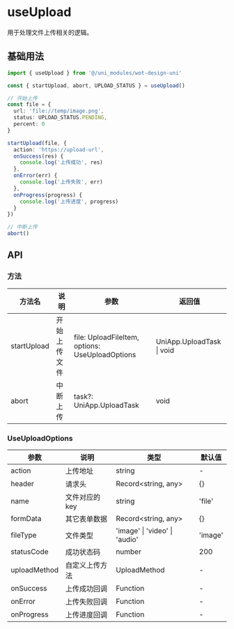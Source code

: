 # useUpload

用于处理文件上传相关的逻辑。

## 基础用法

```ts
import { useUpload } from '@/uni_modules/wot-design-uni'

const { startUpload, abort, UPLOAD_STATUS } = useUpload()

// 开始上传
const file = {
  url: 'file://temp/image.png',
  status: UPLOAD_STATUS.PENDING,
  percent: 0
}

startUpload(file, {
  action: 'https://upload-url',
  onSuccess(res) {
    console.log('上传成功', res)
  },
  onError(err) {
    console.log('上传失败', err) 
  },
  onProgress(progress) {
    console.log('上传进度', progress)
  }
})

// 中断上传
abort()
```

## API

### 方法

| 方法名 | 说明 | 参数 | 返回值 |
|-------|------|------|--------|
| startUpload | 开始上传文件 | file: UploadFileItem, options: UseUploadOptions | UniApp.UploadTask \| void |
| abort | 中断上传 | task?: UniApp.UploadTask | void |

### UseUploadOptions

| 参数 | 说明 | 类型 | 默认值 |
|-----|------|------|--------|
| action | 上传地址 | string | - |
| header | 请求头 | Record<string, any> | {} |
| name | 文件对应的 key | string | 'file' |
| formData | 其它表单数据 | Record<string, any> | {} |
| fileType | 文件类型 | 'image' \| 'video' \| 'audio' | 'image' |
| statusCode | 成功状态码 | number | 200 |
| uploadMethod | 自定义上传方法 | UploadMethod | - |
| onSuccess | 上传成功回调 | Function | - |
| onError | 上传失败回调 | Function | - |
| onProgress | 上传进度回调 | Function | - |
